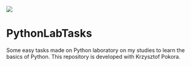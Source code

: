 ![](ReadMeFoto.jpg)

# PythonLabTasks
Some easy tasks made on Python laboratory on my studies to learn the basics of Python. This repository is developed with Krzysztof Pokora.
